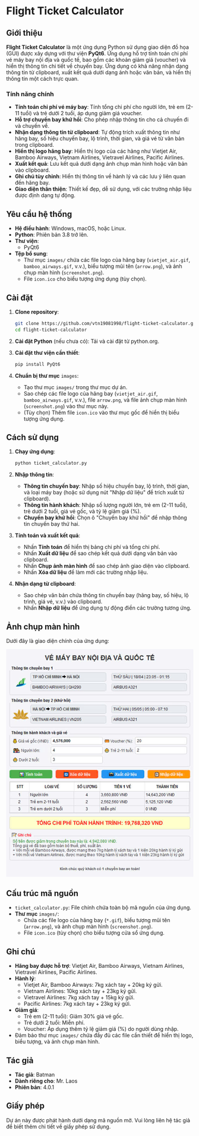 # Flight Ticket Calculator

## Giới thiệu

**Flight Ticket Calculator** là một ứng dụng Python sử dụng giao diện đồ họa (GUI) được xây dựng với thư viện **PyQt6**. Ứng dụng hỗ trợ tính toán chi phí vé máy bay nội địa và quốc tế, bao gồm các khoản giảm giá (voucher) và hiển thị thông tin chi tiết về chuyến bay. Ứng dụng có khả năng nhận dạng thông tin từ clipboard, xuất kết quả dưới dạng ảnh hoặc văn bản, và hiển thị thông tin một cách trực quan.

### Tính năng chính

- **Tính toán chi phí vé máy bay**: Tính tổng chi phí cho người lớn, trẻ em (2-11 tuổi) và trẻ dưới 2 tuổi, áp dụng giảm giá voucher.
- **Hỗ trợ chuyến bay khứ hồi**: Cho phép nhập thông tin cho cả chuyến đi và chuyến về.
- **Nhận dạng thông tin từ clipboard**: Tự động trích xuất thông tin như hãng bay, số hiệu chuyến bay, lộ trình, thời gian, và giá vé từ văn bản trong clipboard.
- **Hiển thị logo hãng bay**: Hiển thị logo của các hãng như Vietjet Air, Bamboo Airways, Vietnam Airlines, Vietravel Airlines, Pacific Airlines.
- **Xuất kết quả**: Lưu kết quả dưới dạng ảnh chụp màn hình hoặc văn bản vào clipboard.
- **Ghi chú tùy chỉnh**: Hiển thị thông tin về hành lý và các lưu ý liên quan đến hãng bay.
- **Giao diện thân thiện**: Thiết kế đẹp, dễ sử dụng, với các trường nhập liệu được định dạng tự động.

## Yêu cầu hệ thống

- **Hệ điều hành**: Windows, macOS, hoặc Linux.
- **Python**: Phiên bản 3.8 trở lên.
- **Thư viện**:
  - PyQt6
- **Tệp bổ sung**:
  - Thư mục `images/` chứa các file logo của hãng bay (`vietjet_air.gif`, `bamboo_airways.gif`, v.v.), biểu tượng mũi tên (`arrow.png`), và ảnh chụp màn hình (`screenshot.png`).
  - File `icon.ico` cho biểu tượng ứng dụng (tùy chọn).

## Cài đặt

1. **Clone repository**:

   ```bash
   git clone https://github.com/vtn19081998/flight-ticket-calculator.git
   cd flight-ticket-calculator
   ```

2. **Cài đặt Python** (nếu chưa có): Tải và cài đặt từ python.org.

3. **Cài đặt thư viện cần thiết**:

   ```bash
   pip install PyQt6
   ```

4. **Chuẩn bị thư mục** `images`:

   - Tạo thư mục `images/` trong thư mục dự án.
   - Sao chép các file logo của hãng bay (`vietjet_air.gif`, `bamboo_airways.gif`, v.v.), file `arrow.png`, và file ảnh chụp màn hình (`screenshot.png`) vào thư mục này.
   - (Tùy chọn) Thêm file `icon.ico` vào thư mục gốc để hiển thị biểu tượng ứng dụng.

## Cách sử dụng

1. **Chạy ứng dụng**:

   ```bash
   python ticket_calculator.py
   ```

2. **Nhập thông tin**:

   - **Thông tin chuyến bay**: Nhập số hiệu chuyến bay, lộ trình, thời gian, và loại máy bay (hoặc sử dụng nút "Nhập dữ liệu" để trích xuất từ clipboard).
   - **Thông tin hành khách**: Nhập số lượng người lớn, trẻ em (2-11 tuổi), trẻ dưới 2 tuổi, giá vé gốc, và tỷ lệ giảm giá (%).
   - **Chuyến bay khứ hồi**: Chọn ô "Chuyến bay khứ hồi" để nhập thông tin chuyến bay thứ hai.

3. **Tính toán và xuất kết quả**:

   - Nhấn **Tính toán** để hiển thị bảng chi phí và tổng chi phí.
   - Nhấn **Xuất dữ liệu** để sao chép kết quả dưới dạng văn bản vào clipboard.
   - Nhấn **Chụp ảnh màn hình** để sao chép ảnh giao diện vào clipboard.
   - Nhấn **Xóa dữ liệu** để làm mới các trường nhập liệu.

4. **Nhận dạng từ clipboard**:

   - Sao chép văn bản chứa thông tin chuyến bay (hãng bay, số hiệu, lộ trình, giá vé, v.v.) vào clipboard.
   - Nhấn **Nhập dữ liệu** để ứng dụng tự động điền các trường tương ứng.

## Ảnh chụp màn hình

Dưới đây là giao diện chính của ứng dụng:

![Giao diện Flight Ticket Calculator](v4.0.1/Python/images/screenshot.png)

## Cấu trúc mã nguồn

- `ticket_calculator.py`: File chính chứa toàn bộ mã nguồn của ứng dụng.
- **Thư mục** `images/`:
  - Chứa các file logo của hãng bay (`*.gif`), biểu tượng mũi tên (`arrow.png`), và ảnh chụp màn hình (`screenshot.png`).
  - File `icon.ico` (tùy chọn) cho biểu tượng cửa sổ ứng dụng.

## Ghi chú

- **Hãng bay được hỗ trợ**: Vietjet Air, Bamboo Airways, Vietnam Airlines, Vietravel Airlines, Pacific Airlines.
- **Hành lý**:
  - Vietjet Air, Bamboo Airways: 7kg xách tay + 20kg ký gửi.
  - Vietnam Airlines: 10kg xách tay + 23kg ký gửi.
  - Vietravel Airlines: 7kg xách tay + 15kg ký gửi.
  - Pacific Airlines: 7kg xách tay + 23kg ký gửi.
- **Giảm giá**:
  - Trẻ em (2-11 tuổi): Giảm 30% giá vé gốc.
  - Trẻ dưới 2 tuổi: Miễn phí.
  - Voucher: Áp dụng thêm tỷ lệ giảm giá (%) do người dùng nhập.
- Đảm bảo thư mục `images/` chứa đầy đủ các file cần thiết để hiển thị logo, biểu tượng, và ảnh chụp màn hình.

## Tác giả

- **Tác giả**: Batman
- **Dành riêng cho**: Mr. Laos
- **Phiên bản**: 4.0.1

## Giấy phép

Dự án này được phát hành dưới dạng mã nguồn mở. Vui lòng liên hệ tác giả để biết thêm chi tiết về giấy phép sử dụng.